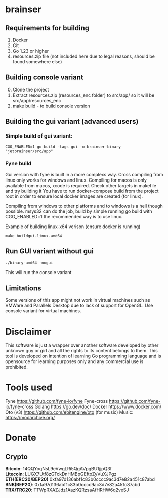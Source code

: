 # brainser

## Requirements for building
1) Docker
2) Git
3) Go 1.23 or higher
4) resources.zip file (not included here due to legal reasons, should be found somewhere else)

## Building console variant

0) Clone the project
1) Extract resources.zip (resources_enc folder) to src/app/ so it will be src/app/resources_enc
2) make build - to build console version

## Building the gui variant (advanced users)

### Simple build of gui variant:
```
CGO_ENABLED=1 go build -tags gui -o brainser-binary "jetbrainser/src/app"
```

### Fyne build

Gui version with fyne is built in a more complexs way. Cross compiling from linux only works for windows and linux. 
Compiling for macos is only available from  macos, xcode is required. 
Check other targets in makefile and try building it
You have to run docker-compose build from the project root in order to ensure local docker images are created (for linux).

Compiling from windows to other platforms and to windows is a hell though possible. msys32 can do the job, build by simple running go build with CGO_ENABLED=1 the recommended way is to use linux.

Example of building linux-x64 verison (ensure docker is running)
```
make buildgui-linux-amd64
```

## Run GUI variant without gui

```
./binary-amd64 -nogui
```

This will run the console variant


## Limitations
Some versions of this app might not work in virtual machines such as VMWare and Parallels Desktop due to lack of support for OpenGL. Use console variant for virtual machines.

# Disclaimer

This software is just a wrapper over another software developed by other unknown guy or girl and all the rights to its content belongs to them. 
This tool is developed on intention of learning Go programming language and is opensource for learning purposes only and any commercial use is prohibited.

# Tools used
Fyne https://github.com/fyne-io/fyne
Fyne-cross https://github.com/fyne-io/fyne-cross
Golang https://go.dev/doc/
Docker https://www.docker.com/
Oto (v3) https://github.com/ebitengine/oto (for music)
Music: https://modarchive.org/

# Donate

## Crypto
**Bitcoin**: 14QQYoqNsL9eVwgLRi5QgAVpgBU1jjpQ3f<br>
**Litecoin**: LUGX7Utf8zGTckDnHMBpGEftpZyVuXJPgz<br>
**ETH(ERC20/BEP20)** 0xfa97d136abf1c83b0cccc9ac3d7e82a451c87abd<br>
**BNB(BEP20)**: 0xfa97d136abf1c83b0cccc9ac3d7e82a451c87abd<br>
**TRX/TRC20**: TTWpRXAZJdz1AazKQRzsaAfHRHW6q2veSJ<br>
